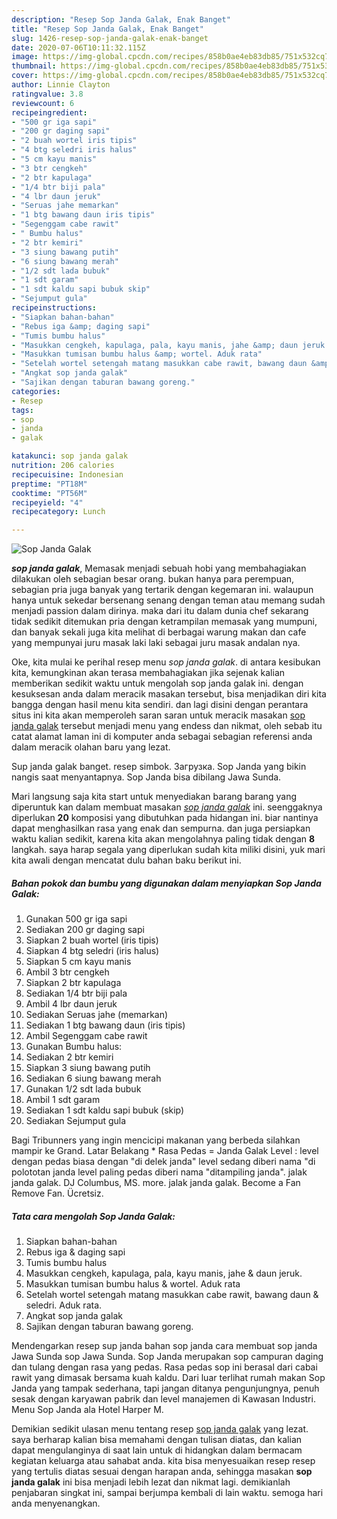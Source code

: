 ```yaml
---
description: "Resep Sop Janda Galak, Enak Banget"
title: "Resep Sop Janda Galak, Enak Banget"
slug: 1426-resep-sop-janda-galak-enak-banget
date: 2020-07-06T10:11:32.115Z
image: https://img-global.cpcdn.com/recipes/858b0ae4eb83db85/751x532cq70/sop-janda-galak-foto-resep-utama.jpg
thumbnail: https://img-global.cpcdn.com/recipes/858b0ae4eb83db85/751x532cq70/sop-janda-galak-foto-resep-utama.jpg
cover: https://img-global.cpcdn.com/recipes/858b0ae4eb83db85/751x532cq70/sop-janda-galak-foto-resep-utama.jpg
author: Linnie Clayton
ratingvalue: 3.8
reviewcount: 6
recipeingredient:
- "500 gr iga sapi"
- "200 gr daging sapi"
- "2 buah wortel iris tipis"
- "4 btg seledri iris halus"
- "5 cm kayu manis"
- "3 btr cengkeh"
- "2 btr kapulaga"
- "1/4 btr biji pala"
- "4 lbr daun jeruk"
- "Seruas jahe memarkan"
- "1 btg bawang daun iris tipis"
- "Segenggam cabe rawit"
- " Bumbu halus"
- "2 btr kemiri"
- "3 siung bawang putih"
- "6 siung bawang merah"
- "1/2 sdt lada bubuk"
- "1 sdt garam"
- "1 sdt kaldu sapi bubuk skip"
- "Sejumput gula"
recipeinstructions:
- "Siapkan bahan-bahan"
- "Rebus iga &amp; daging sapi"
- "Tumis bumbu halus"
- "Masukkan cengkeh, kapulaga, pala, kayu manis, jahe &amp; daun jeruk."
- "Masukkan tumisan bumbu halus &amp; wortel. Aduk rata"
- "Setelah wortel setengah matang masukkan cabe rawit, bawang daun &amp; seledri. Aduk rata."
- "Angkat sop janda galak"
- "Sajikan dengan taburan bawang goreng."
categories:
- Resep
tags:
- sop
- janda
- galak

katakunci: sop janda galak 
nutrition: 206 calories
recipecuisine: Indonesian
preptime: "PT18M"
cooktime: "PT56M"
recipeyield: "4"
recipecategory: Lunch

---
```



![Sop Janda Galak](https://img-global.cpcdn.com/recipes/858b0ae4eb83db85/751x532cq70/sop-janda-galak-foto-resep-utama.jpg)

<b><i>sop janda galak</i></b>, Memasak menjadi sebuah hobi yang membahagiakan dilakukan oleh sebagian besar orang. bukan hanya para perempuan, sebagian pria juga banyak yang tertarik dengan kegemaran ini. walaupun hanya untuk sekedar bersenang senang dengan teman atau memang sudah menjadi passion dalam dirinya. maka dari itu dalam dunia chef sekarang tidak sedikit ditemukan pria dengan ketrampilan memasak yang mumpuni, dan banyak sekali juga kita melihat di berbagai warung makan dan cafe yang mempunyai juru masak laki laki sebagai juru masak andalan nya.

Oke, kita mulai ke perihal resep menu <i>sop janda galak</i>. di antara kesibukan kita, kemungkinan akan terasa membahagiakan jika sejenak kalian memberikan sedikit waktu untuk mengolah sop janda galak ini. dengan kesuksesan anda dalam meracik masakan tersebut, bisa menjadikan diri kita bangga dengan hasil menu kita sendiri. dan lagi disini dengan perantara situs ini kita akan memperoleh saran saran untuk meracik masakan <u>sop janda galak</u> tersebut menjadi menu yang endess dan nikmat, oleh sebab itu catat alamat laman ini di komputer anda sebagai sebagian referensi anda dalam meracik olahan baru yang lezat.

Sup janda galak banget. resep simbok. Загрузка. Sop Janda yang bikin nangis saat menyantapnya. Sop Janda bisa dibilang Jawa Sunda.


Mari langsung saja kita start untuk menyediakan barang barang yang diperuntuk kan dalam membuat masakan <u><i>sop janda galak</i></u> ini. seenggaknya diperlukan <b>20</b> komposisi yang dibutuhkan pada hidangan ini. biar nantinya dapat menghasilkan rasa yang enak dan sempurna. dan juga persiapkan waktu kalian sedikit, karena kita akan mengolahnya paling tidak dengan <b>8</b> langkah. saya harap segala yang diperlukan sudah kita miliki disini, yuk mari kita awali dengan mencatat dulu bahan baku berikut ini.

<!--inarticleads1-->

##### Bahan pokok dan bumbu yang digunakan dalam menyiapkan Sop Janda Galak:

1. Gunakan 500 gr iga sapi
1. Sediakan 200 gr daging sapi
1. Siapkan 2 buah wortel (iris tipis)
1. Siapkan 4 btg seledri (iris halus)
1. Siapkan 5 cm kayu manis
1. Ambil 3 btr cengkeh
1. Siapkan 2 btr kapulaga
1. Sediakan 1/4 btr biji pala
1. Ambil 4 lbr daun jeruk
1. Sediakan Seruas jahe (memarkan)
1. Sediakan 1 btg bawang daun (iris tipis)
1. Ambil Segenggam cabe rawit
1. Gunakan  Bumbu halus:
1. Sediakan 2 btr kemiri
1. Siapkan 3 siung bawang putih
1. Sediakan 6 siung bawang merah
1. Gunakan 1/2 sdt lada bubuk
1. Ambil 1 sdt garam
1. Sediakan 1 sdt kaldu sapi bubuk (skip)
1. Sediakan Sejumput gula


Bagi Tribunners yang ingin mencicipi makanan yang berbeda silahkan mampir ke Grand. Latar Belakang * Rasa Pedas = Janda Galak Level : level dengan pedas biasa dengan &#34;di delek janda&#34; level sedang diberi nama &#34;di polototan janda level paling pedas diberi nama &#34;ditampiling janda&#34;. jalak janda galak. DJ Columbus, MS. more. jalak janda galak. Become a Fan Remove Fan. Ücretsiz. 

<!--inarticleads2-->

##### Tata cara mengolah Sop Janda Galak:

1. Siapkan bahan-bahan
1. Rebus iga &amp; daging sapi
1. Tumis bumbu halus
1. Masukkan cengkeh, kapulaga, pala, kayu manis, jahe &amp; daun jeruk.
1. Masukkan tumisan bumbu halus &amp; wortel. Aduk rata
1. Setelah wortel setengah matang masukkan cabe rawit, bawang daun &amp; seledri. Aduk rata.
1. Angkat sop janda galak
1. Sajikan dengan taburan bawang goreng.


Mendengarkan resep sup janda bahan sop janda cara membuat sop janda Jawa Sunda sop Jawa Sunda. Sop Janda merupakan sop campuran daging dan tulang dengan rasa yang pedas. Rasa pedas sop ini berasal dari cabai rawit yang dimasak bersama kuah kaldu. Dari luar terlihat rumah makan Sop Janda yang tampak sederhana, tapi jangan ditanya pengunjungnya, penuh sesak dengan karyawan pabrik dan level manajemen di Kawasan Industri. Menu Sop Janda ala Hotel Harper M. 

Demikian sedikit ulasan menu tentang resep <u>sop janda galak</u> yang lezat. saya berharap kalian bisa memahami dengan tulisan diatas, dan kalian dapat mengulanginya di saat lain untuk di hidangkan dalam bermacam kegiatan keluarga atau sahabat anda. kita bisa menyesuaikan resep resep yang tertulis diatas sesuai dengan harapan anda, sehingga masakan <b>sop janda galak</b> ini bisa menjadi lebih lezat dan nikmat lagi. demikianlah penjabaran singkat ini, sampai berjumpa kembali di lain waktu. semoga hari anda menyenangkan.
